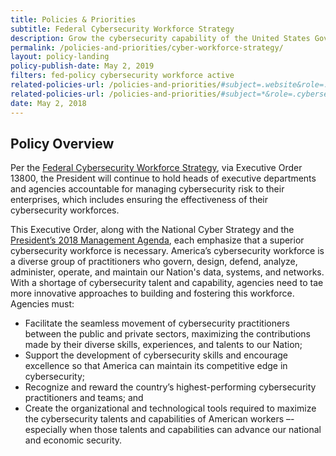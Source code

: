 ```yaml
---
title: Policies & Priorities
subtitle: Federal Cybersecurity Workforce Strategy
description: Grow the cybersecurity capability of the United States Government, increase integration of the Federal cybersecurity workforce, and strengthen the skills of Federal information technology and cybersecurity practitioners
permalink: /policies-and-priorities/cyber-workforce-strategy/
layout: policy-landing
policy-publish-date: May 2, 2019
filters: fed-policy cybersecurity workforce active
related-policies-url: /policies-and-priorities/#subject=.website&role=.cybersecurity&status=*
related-policies-url: /policies-and-priorities/#subject=*&role=.cybersecurity&status=*
date: May 2, 2018
---
```

## Policy Overview ##
Per the [Federal Cybersecurity Workforce Strategy](https://www.whitehouse.gov/presidential-actions/executive-order-americas-cybersecurity-workforce/), via Executive Order 13800, the President will continue to hold heads of executive departments and agencies accountable for managing cybersecurity risk to their enterprises, which includes ensuring the effectiveness of their cybersecurity workforces.

This Executive Order, along with the National Cyber Strategy and the [President’s 2018 Management Agenda](https://www.performance.gov/PMA/PMA.html), each emphasize that a superior cybersecurity workforce is necessary. America’s cybersecurity workforce is a diverse group of practitioners who govern, design, defend, analyze, administer, operate, and maintain our Nation's data, systems, and networks. With a shortage of cybersecurity talent and capability, agencies need to tae more innovative approaches to building and fostering this workforce. Agencies must:

- Facilitate the seamless movement of cybersecurity practitioners between the public and private sectors, maximizing the contributions made by their diverse skills, experiences, and talents to our Nation;
- Support the development of cybersecurity skills and encourage excellence so that America can maintain its competitive edge in cybersecurity;
- Recognize and reward the country’s highest-performing cybersecurity practitioners and teams; and
- Create the organizational and technological tools required to maximize the cybersecurity talents and capabilities of American workers –-especially when those talents and capabilities can advance our national and economic security.  
&nbsp;
